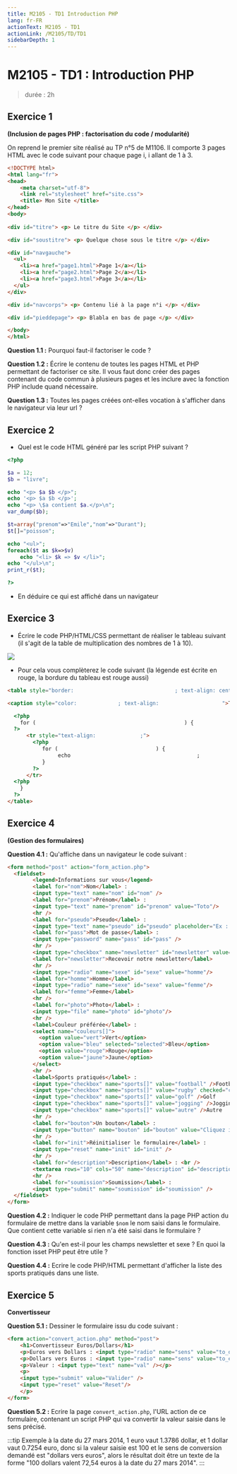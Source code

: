 ```yaml
---
title: M2105 - TD1 Introduction PHP
lang: fr-FR
actionText: M2105 - TD1 
actionLink: /M2105/TD/TD1
sidebarDepth: 1	
---
```

# M2105 - TD1 : Introduction PHP
> durée : 2h

## Exercice 1 

**(Inclusion de pages PHP : factorisation du code / modularité)**

On reprend le premier site réalisé au TP n°5 de M1106. Il comporte 3 pages HTML avec le code suivant pour chaque page i, i allant de 1 à 3.

``` html
<!DOCTYPE html>
<html lang="fr">
<head>
    <meta charset="utf-8">
    <link rel="stylesheet" href="site.css">
    <title> Mon Site </title>
</head>
<body>
 
<div id="titre"> <p> Le titre du Site </p> </div>

<div id="soustitre"> <p> Quelque chose sous le titre </p> </div>

<div id="navgauche">
  <ul>
    <li><a href="page1.html">Page 1</a></li>
    <li><a href="page2.html">Page 2</a></li>
    <li><a href="page3.html">Page 3</a></li>
  </ul>
</div>

<div id="navcorps"> <p> Contenu lié à la page n°i </p> </div>

<div id="pieddepage"> <p> Blabla en bas de page </p> </div>

</body>
</html>
```

**Question 1.1 :** Pourquoi faut-il factoriser le code ? 

**Question 1.2 :** Écrire le contenu de toutes les pages HTML et PHP permettant de factoriser ce site. Il vous faut donc créer des pages contenant du code commun à plusieurs pages et les inclure avec la fonction PHP include quand nécessaire.

**Question 1.3 :** Toutes les pages créées ont-elles vocation à s'afficher dans le navigateur via leur url ?


## Exercice 2  

- Quel est le code HTML généré par les script PHP suivant ?

``` php
<?php

$a = 12;
$b = "livre";

echo "<p> $a $b </p>"; 
echo '<p> $a $b </p>';
echo "<p> \$a contient $a.</p>\n";
var_dump($b);

$t=array("prenom"=>"Emile","nom"=>"Durant");
$t[]="poisson";

echo "<ul>";
foreach($t as $k=>$v)
    echo "<li> $k => $v </li>";
echo "</ul>\n";
print_r($t);

?>
```

- En déduire ce qui est affiché dans un navigateur


## Exercice 3 

- Écrire le code PHP/HTML/CSS permettant de réaliser le tableau suivant (il s'agit de la table de multiplication des nombres de 1 à 10).

![](./img/exo3.png) 

- Pour cela vous complèterez le code suivant (la légende est écrite en rouge, la bordure du tableau est rouge aussi)

``` html
<table style="border:                                ; text-align: center; width: 40%; margin: 10px auto;">

<caption style="color:             ; text-align:                    ">Table de Pythagore</caption>

  <?php
    for (                                               ) {
  ?>
      <tr style="text-align:              ;">
        <?php
           for (                               ) {
        		echo                                        ;
           }
        ?>
      </tr>
  <?php
    }
  ?>
</table>
```


## Exercice 4  
**(Gestion des formulaires)**

**Question 4.1 :** Qu'affiche dans un navigateur le code suivant :

``` html
<form method="post" action="form_action.php">
  <fieldset>
		<legend>Informations sur vous</legend>
		<label for="nom">Nom</label> :
		<input type="text" name="nom" id="nom" />
		<label for="prenom">Prénom</label> :
		<input type="text" name="prenom" id="prenom" value="Toto"/>
		<hr />
		<label for="pseudo">Pseudo</label> :
		<input type="text" name="pseudo" id="pseudo" placeholder="Ex : progtr" size="10" maxlength="10"/>
		<label for="pass">Mot de passe</label> :
		<input type="password" name="pass" id="pass" />
		<hr />
		<input type="checkbox" name="newsletter" id="newsletter" value="news"/>
		<label for="newsletter">Recevoir notre newsletter</label>
		<hr />
		<input type="radio" name="sexe" id="sexe" value="homme"/>
		<label for="homme">Homme</label>
		<input type="radio" name="sexe" id="sexe" value="femme"/>
		<label for="femme">Femme</label>
		<hr />
		<label for="photo">Photo</label> :
		<input type="file" name="photo" id="photo"/>
		<hr />
		<label>Couleur préférée</label> :
		<select name="couleurs[]">
		  <option value="vert">Vert</option>
		  <option value="bleu" selected="selected">Bleu</option>
		  <option value="rouge">Rouge</option>
		  <option value="jaune">Jaune</option>
		</select>
		<hr />
		<label>Sports pratiqués</label> :
		<input type="checkbox" name="sports[]" value="football" />Football
		<input type="checkbox" name="sports[]" value="rugby" checked="checked"/>Rugby
		<input type="checkbox" name="sports[]" value="golf" />Golf
		<input type="checkbox" name="sports[]" value="jogging" />Jogging	
		<input type="checkbox" name="sports[]" value="autre" />Autre
		<hr />
		<label for="bouton">Un bouton</label> :
		<input type="button" name="bouton" id="bouton" value="Cliquez ici" />
		<hr />
		<label for="init">Réinitialiser le formulaire</label> :
		<input type="reset" name="init" id="init" />
		<hr />
		<label for="description">Description</label> : <br />
		<textarea rows="10" cols="50" name="description" id="description"></textarea>
		<hr />
		<label for="soumission">Soumission</label> :
		<input type="submit" name="soumission" id="soumission" />
  </fieldset>
</form>
```

**Question 4.2 :** Indiquer le code PHP permettant dans la page PHP action du formulaire de mettre dans la variable ```$nom``` le nom saisi dans le formulaire. Que contient cette variable si rien n'a été saisi dans le formulaire ?

**Question 4.3 :** Qu'en est-il pour les champs newsletter et sexe ? En quoi la fonction isset PHP peut être utile ?

**Question 4.4 :** Ecrire le code PHP/HTML permettant d'afficher la liste des sports pratiqués dans une liste.  

## Exercice 5  
**Convertisseur**

**Question 5.1 :** Dessiner le formulaire issu du code suivant :

``` html
<form action="convert_action.php" method="post">
	<h1>Convertisseur Euros/Dollars</h1>
	<p>Euros vers Dollars : <input type="radio" name="sens" value="to_dol" /></p>
	<p>Dollars vers Euros : <input type="radio" name="sens" value="to_eur" /></p>
	<p>Valeur : <input type="text" name="val" /></p>
	<p>
	<input type="submit" value="Valider" />
	<input type="reset" value="Reset"/>
	</p>
</form>
```

**Question 5.2 :** Ecrire la page ```convert_action.php```, l'URL action de ce formulaire, contenant un script PHP qui va convertir la valeur saisie dans le sens précisé. 

:::tip  Exemple 
à la date du 27 mars 2014, 1 euro vaut 1.3786 dollar, et 1 dollar vaut 0.7254 euro, donc si la valeur saisie est 100 et le sens de conversion demandé est "dollars vers euros", alors le résultat doit être un texte de la forme "100 dollars valent 72,54 euros à la date du 27 mars 2014".
:::